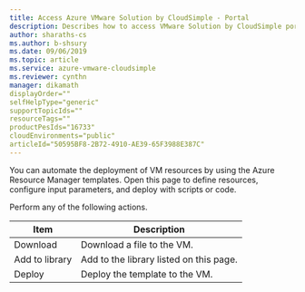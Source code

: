 ```yaml
--- 
title: Access Azure VMware Solution by CloudSimple - Portal 
description: Describes how to access VMware Solution by CloudSimple portal from Azure portal
author: sharaths-cs 
ms.author: b-shsury 
ms.date: 09/06/2019 
ms.topic: article 
ms.service: azure-vmware-cloudsimple 
ms.reviewer: cynthn 
manager: dikamath
displayOrder=""
selfHelpType="generic"
supportTopicIds=""
resourceTags=""
productPesIds="16733"
cloudEnvironments="public"
articleId="50595BF8-2B72-4910-AE39-65F3988E387C"
---
```


You can automate the deployment of VM resources by using the Azure Resource Manager templates. 
Open this page to define resources, configure input parameters, and deploy with scripts or code. 

Perform any of the following actions.

| Item | Description | 
| ------------ | ------------- | 
| Download | Download a file to the VM.  | 
| Add to library | Add to the library listed on this page.  | 
| Deploy | Deploy the template to the VM.  | 
